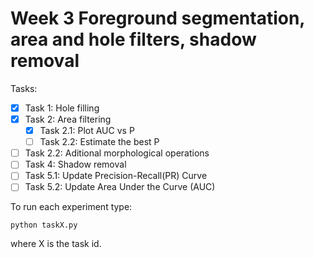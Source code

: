 # Week 3 Foreground segmentation, area and hole filters, shadow removal

Tasks:

- [x] Task 1: Hole filling
- [x] Task 2: Area filtering
  - [x] Task 2.1: Plot AUC vs P
  - [ ] Task 2.2: Estimate the best P
- [ ] Task 2.2: Aditional morphological operations
- [ ] Task 4: Shadow removal
- [ ] Task 5.1: Update Precision-Recall(PR) Curve
- [ ] Task 5.2: Update Area Under the Curve (AUC)

To run each experiment type:

    python taskX.py 
  
where X is the task id.

